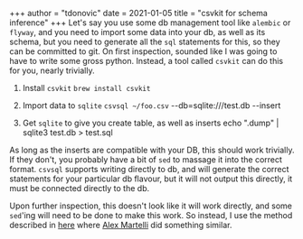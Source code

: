 +++
author = "tdonovic"
date = 2021-01-05
title = "csvkit for schema inference"
+++
Let's say you use some db management tool like `alembic` or `flyway`, and you need to import some data into your db, as well as its schema, but you need to generate all the `sql` statements for this, so they can be committed to git. On first inspection, sounded like I was going to have to write some gross python. Instead, a tool called `csvkit` can do this for you, nearly trivially.

1. Install `csvkit`
`brew install csvkit`

2. Import data to `sqlite`
`csvsql ~/foo.csv` --db=sqlite:///test.db --insert

3. Get `sqlite` to give you create table, as well as inserts
echo ".dump" | sqlite3 test.db > test.sql

As long as the inserts are compatible with your DB, this should work trivially. If they don't, you probably have a bit of `sed` to massage it into the correct format.
`csvsql` supports writing directly to db, and will generate the correct statements for your particular db flavour, but it will not output this directly, it must be connected directly to the db.


Upon further inspection, this doesn't look like it will work directly, and some `sed`'ing will need to be done to make this work. So instead, I use the method described in [here](https://stackoverflow.com/questions/18671/quick-easy-way-to-migrate-sqlite3-to-mysql) where [Alex Martelli](https://stackoverflow.com/questions/1067060/translating-perl-to-python) did something similar.
